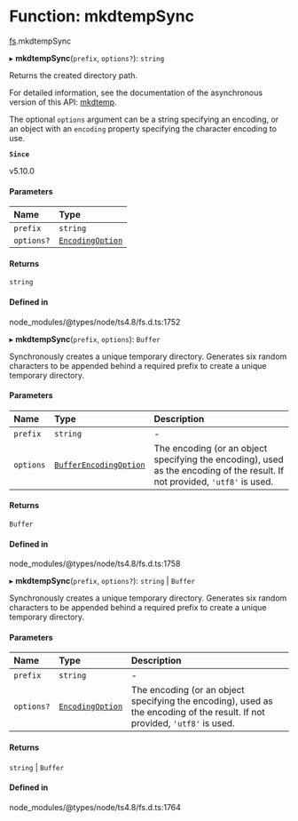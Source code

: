 # Function: mkdtempSync

[fs](../modules/fs.md).mkdtempSync

▸ **mkdtempSync**(`prefix`, `options?`): `string`

Returns the created directory path.

For detailed information, see the documentation of the asynchronous version of
this API: [mkdtemp](fs.mkdtemp.md).

The optional `options` argument can be a string specifying an encoding, or an
object with an `encoding` property specifying the character encoding to use.

**`Since`**

v5.10.0

#### Parameters

| Name | Type |
| :------ | :------ |
| `prefix` | `string` |
| `options?` | [`EncodingOption`](../types/fs.EncodingOption.md) |

#### Returns

`string`

#### Defined in

node_modules/@types/node/ts4.8/fs.d.ts:1752

▸ **mkdtempSync**(`prefix`, `options`): `Buffer`

Synchronously creates a unique temporary directory.
Generates six random characters to be appended behind a required prefix to create a unique temporary directory.

#### Parameters

| Name | Type | Description |
| :------ | :------ | :------ |
| `prefix` | `string` | - |
| `options` | [`BufferEncodingOption`](../types/fs.BufferEncodingOption.md) | The encoding (or an object specifying the encoding), used as the encoding of the result. If not provided, `'utf8'` is used. |

#### Returns

`Buffer`

#### Defined in

node_modules/@types/node/ts4.8/fs.d.ts:1758

▸ **mkdtempSync**(`prefix`, `options?`): `string` \| `Buffer`

Synchronously creates a unique temporary directory.
Generates six random characters to be appended behind a required prefix to create a unique temporary directory.

#### Parameters

| Name | Type | Description |
| :------ | :------ | :------ |
| `prefix` | `string` | - |
| `options?` | [`EncodingOption`](../types/fs.EncodingOption.md) | The encoding (or an object specifying the encoding), used as the encoding of the result. If not provided, `'utf8'` is used. |

#### Returns

`string` \| `Buffer`

#### Defined in

node_modules/@types/node/ts4.8/fs.d.ts:1764
